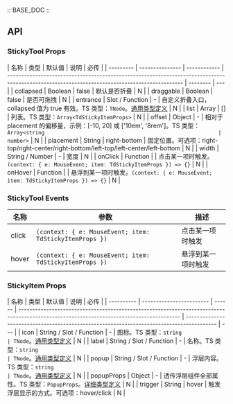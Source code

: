 :: BASE_DOC ::

## API

### StickyTool Props

| 名称      | 类型            | 默认值       | 说明                                                                                                                                          | 必传     |
| --------- | --------------- | ------------ | --------------------------------------------------------------------------------------------------------------------------------------------- | -------- | --- |
| collapsed | Boolean         | false        | 默认是否折叠                                                                                                                                  | N        |
| draggable | Boolean         | false        | 是否可拖拽                                                                                                                                    | N        |
| entrance  | Slot / Function | -            | 自定义折叠入口，collapsed 值为 true 有效。TS 类型：`TNode`。[通用类型定义](https://github.com/Tencent/tdesign-vue/blob/develop/src/common.ts) | N        |
| list      | Array           | []           | 列表。TS 类型：`Array<TdStickyItemProps>`                                                                                                     | N        |
| offset    | Object          | -            | 相对于 placement 的偏移量，示例：[-10, 20] 或 ['10em', '8rem']。TS 类型：`Array<string                                                        | number>` | N   |
| placement | String          | right-bottom | 固定位置。可选项：right-top/right-center/right-bottom/left-top/left-center/left-bottom                                                        | N        |
| width     | String / Number | -            | 宽度                                                                                                                                          | N        |
| onClick   | Function        |              | 点击某一项时触发。`(context: { e: MouseEvent; item: TdStickyItemProps }) => {}`                                                               | N        |
| onHover   | Function        |              | 悬浮到某一项时触发。`(context: { e: MouseEvent; item: TdStickyItemProps }) => {}`                                                             | N        |

### StickyTool Events

| 名称  | 参数                                                    | 描述               |
| ----- | ------------------------------------------------------- | ------------------ |
| click | `(context: { e: MouseEvent; item: TdStickyItemProps })` | 点击某一项时触发   |
| hover | `(context: { e: MouseEvent; item: TdStickyItemProps })` | 悬浮到某一项时触发 |

### StickyItem Props

| 名称       | 类型                     | 默认值 | 说明                                                                                                                                     | 必传                                                                                      |
| ---------- | ------------------------ | ------ | ---------------------------------------------------------------------------------------------------------------------------------------- | ----------------------------------------------------------------------------------------- | --- |
| icon       | String / Slot / Function | -      | 图标。TS 类型：`string                                                                                                                   | TNode`。[通用类型定义](https://github.com/Tencent/tdesign-vue/blob/develop/src/common.ts) | N   |
| label      | String / Slot / Function | -      | 名称。TS 类型：`string                                                                                                                   | TNode`。[通用类型定义](https://github.com/Tencent/tdesign-vue/blob/develop/src/common.ts) | N   |
| popup      | String / Slot / Function | -      | 浮层内容。TS 类型：`string                                                                                                               | TNode`。[通用类型定义](https://github.com/Tencent/tdesign-vue/blob/develop/src/common.ts) | N   |
| popupProps | Object                   | -      | 透传浮层组件全部属性。TS 类型：`PopupProps`。[详细类型定义](https://github.com/Tencent/tdesign-vue/tree/develop/src/sticky-tool/type.ts) | N                                                                                         |
| trigger    | String                   | hover  | 触发浮层显示的方式。可选项：hover/click                                                                                                  | N                                                                                         |

